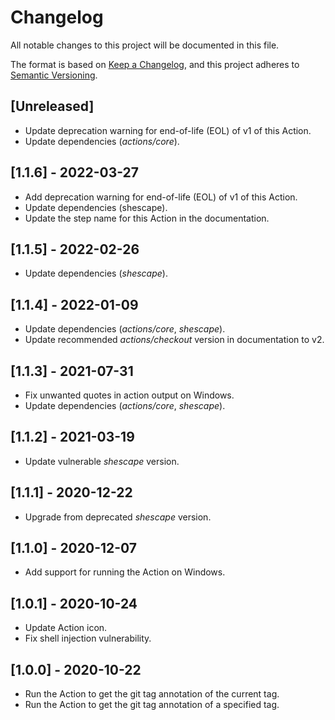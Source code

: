 # Changelog

All notable changes to this project will be documented in this file.

The format is based on [Keep a Changelog], and this project adheres to [Semantic
Versioning].

## [Unreleased]

- Update deprecation warning for end-of-life (EOL) of v1 of this Action.
- Update dependencies (_actions/core_).

## [1.1.6] - 2022-03-27

- Add deprecation warning for end-of-life (EOL) of v1 of this Action.
- Update dependencies (shescape).
- Update the step name for this Action in the documentation.

## [1.1.5] - 2022-02-26

- Update dependencies (_shescape_).

## [1.1.4] - 2022-01-09

- Update dependencies (_actions/core_, _shescape_).
- Update recommended _actions/checkout_ version in documentation to v2.

## [1.1.3] - 2021-07-31

- Fix unwanted quotes in action output on Windows.
- Update dependencies (_actions/core_, _shescape_).

## [1.1.2] - 2021-03-19

- Update vulnerable _shescape_ version.

## [1.1.1] - 2020-12-22

- Upgrade from deprecated _shescape_ version.

## [1.1.0] - 2020-12-07

- Add support for running the Action on Windows.

## [1.0.1] - 2020-10-24

- Update Action icon.
- Fix shell injection vulnerability.

## [1.0.0] - 2020-10-22

- Run the Action to get the git tag annotation of the current tag.
- Run the Action to get the git tag annotation of a specified tag.

[keep a changelog]: https://keepachangelog.com/en/1.0.0/
[semantic versioning]: https://semver.org/spec/v2.0.0.html

